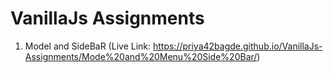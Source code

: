# VanillaJs Assignments

1. Model and SideBaR (Live Link: https://priya42bagde.github.io/VanillaJs-Assignments/Mode%20and%20Menu%20Side%20Bar/)
